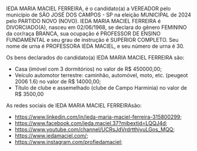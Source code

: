 IEDA MARIA MACIEL FERREIRA, é o candidato(a) a VEREADOR pelo município de SÃO JOSÉ DOS CAMPOS - SP na eleição MUNICIPAL de 2024 pelo PARTIDO NOVO (NOVO). IEDA MARIA MACIEL FERREIRA é DIVORCIADO(A), nasceu em 02/06/1968, se declara do gênero FEMININO da cor/raça BRANCA, sua ocupação é PROFESSOR DE ENSINO FUNDAMENTAL e seu grau de instrução é SUPERIOR COMPLETO. Seu nome de urna é PROFESSORA IEDA MACIEL, e seu número de urna é 30.

Os bens declarados do candidato(a) IEDA MARIA MACIEL FERREIRA são: 
- Casa (imóvel com 3 dormitórios) no valor de R$ 450000,00;
- Veículo automotor terrestre: caminhão, automóvel, moto, etc. (peugeot 2006 1.6) no valor de R$ 14000,00;
- Título de clube e assemelhado (clube de Campo Harminia) no valor de R$ 3500,00

As redes sociais de IEDA MARIA MACIEL FERREIRAsão:
- https://www.linkedin.com/in/ieda-maria-maciel-ferreira-315800299;
- https://www.facebook.com/ieda.maciel.37?mibextid=LQQJ4d;
- https://www.youtube.com/channel/UCRsJdVrdrtthjyuLGos_MQQ;
- https://www.iedamaciel.com/;
- https://www.instagram.com/profiedamaciel;